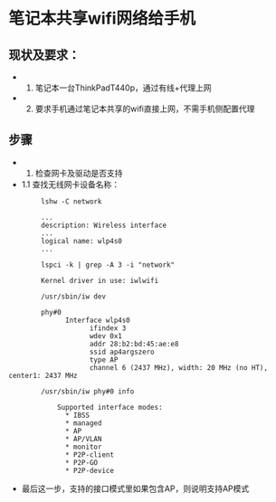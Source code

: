 # 笔记本共享wifi网络给手机

## 现状及要求：
* 1. 笔记本一台ThinkPadT440p，通过有线+代理上网
* 2. 要求手机通过笔记本共享的wifi直接上网，不需手机侧配置代理

## 步骤
 * 1. 检查网卡及驱动是否支持
  * 1.1 查找无线网卡设备名称：
```
        lshw -C network
```
```
        ...
        description: Wireless interface
        ...
        logical name: wlp4s0
        ...
```
```
        lspci -k | grep -A 3 -i "network"
```
```
        Kernel driver in use: iwlwifi
```
```
        /usr/sbin/iw dev
```
```
        phy#0
	          Interface wlp4s0
             		ifindex 3
             		wdev 0x1
             		addr 28:b2:bd:45:ae:e8
             		ssid ap4argszero
             		type AP
             		channel 6 (2437 MHz), width: 20 MHz (no HT), center1: 2437 MHz
```
```
        /usr/sbin/iw phy#0 info
```
```
            Supported interface modes:
              * IBSS 
              * managed 
              * AP
              * AP/VLAN
              * monitor
              * P2P-client
              * P2P-GO
              * P2P-device

```
  * 最后这一步，支持的接口模式里如果包含AP，则说明支持AP模式
